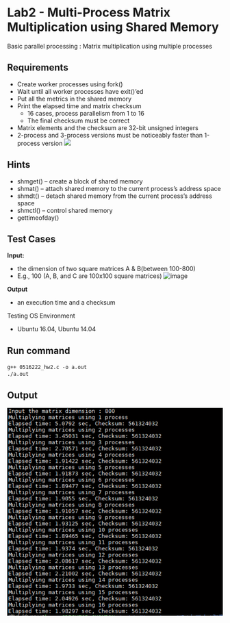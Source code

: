 # Lab2 - Multi-Process Matrix Multiplication using Shared Memory
Basic parallel processing : Matrix multiplication using multiple processes

## Requirements
-    Create worker processes using fork()
-    Wait until all worker processes have exit()’ed
-    Put all the metrics in the shared memory
-    Print the elapsed time and matrix checksum
        -    16 cases, process parallelism from 1 to 16
        -    The final checksum must be correct
-    Matrix elements and the checksum are 32-bit unsigned integers
-    2-process and 3-process versions must be noticeably faster than 1-process version
![](https://i.imgur.com/iVBeMCt.png)

## Hints
-    shmget() – create a block of shared memory
-    shmat() – attach shared memory to the current process’s address space 
-    shmdt() – detach shared memory from the current  process’s address space
-    shmctl() – control shared memory
-    gettimeofday()

## Test Cases
**Input:**
-    the dimension of two square matrices A & B(between 100-800)
-    E.g., 100 (A, B, and C are 100x100 square matrices)
![image](https://user-images.githubusercontent.com/22147510/148645713-9c629ee5-32bb-41a9-89fa-596f6a77bae3.png)

**Output**
-    an execution time and a checksum

Testing OS Environment
-    Ubuntu 16.04, Ubuntu 14.04 

## Run command

```
g++ 0516222_hw2.c -o a.out
./a.out
```
## Output
![image](https://github.com/becca211137/operating_system/blob/master/lab2/result1.png)
